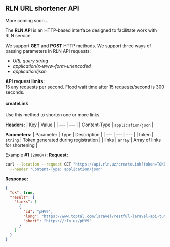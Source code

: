 ## RLN URL shortener API

More coming soon...

The **RLN API** is an HTTP-based interface designed to facilitate work with RLN service.  

We support **GET** and **POST** HTTP methods. We support three ways of passing parameters in RLN API requests:  

* _URL query string_
* _application/x-www-form-urlencoded_
* _application/json_


**API request limits:**  
15 any requests per second. Flood wait time after 15 requests/second is 300 seconds.

#### createLink

Use this method to shorten one or more links.

**Headers:**
| Key | Value |
| --- | --- |
| Content-Type | `application/json` |

**Parameters:**
| Parameter | Type | Description |
| --- | --- | --- |
| token | `string` | Token generated during registration |
| links | `array` | Array of links for shortening |

Example **#1** `(200OK)`:
__Request:__
```bash
curl --location --request GET "https://api.rln.uz/createLink?token=TOKEN&links=LINKS" \
  --header "Content-Type: application/json"
```
 
__Response:__
```json
{
  "ok": true,
  "result": {
    "links": [
      {
        "id": "pHV9",
        "long": "https://www.toptal.com/laravel/restful-laravel-api-tutorial",
        "short": "https://rln.uz/pHV9"
      }
    ]
  }
}
```